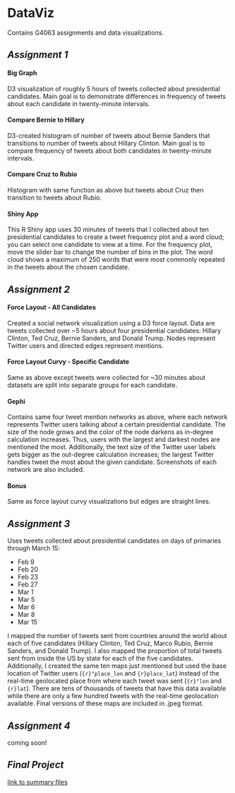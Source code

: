 # DataViz
Contains G4063 assignments and data visualizations.

## *Assignment 1*

#### Big Graph
D3 visualization of roughly 5 hours of tweets collected about presidential candidates. Main goal is to demonstrate differences in frequency of tweets about each candidate in twenty-minute intervals.

#### Compare Bernie to Hillary
D3-created histogram of number of tweets about Bernie Sanders that transitions to number of tweets about Hillary Clinton.  Main goal is to compare frequency of tweets about both candidates in twenty-minute intervals.

#### Compare Cruz to Rubio
Histogram with same function as above but tweets about Cruz then transition to tweets about Rubio.

#### Shiny App
This R Shiny app uses 30 minutes of tweets that I collected about ten presidential candidates to create a tweet frequency plot and a word cloud; you can select one candidate to view at a time.  For the frequency plot, move the slider bar to change the number of bins in the plot. The word cloud shows a maximum of 250 words that were most commonly repeated in the tweets about the chosen candidate. 

## *Assignment 2*

#### Force Layout - All Candidates
Created a social network visualization using a  D3 force layout. Data are tweets collected over ~5 hours about four presidential candidates: Hillary Clinton, Ted Cruz, Bernie Sanders, and Donald Trump. Nodes represent Twitter users and directed edges represent mentions.

#### Force Layout Curvy - Specific Candidate
Same as above except tweets were collected for ~30 minutes about datasets are split into separate groups for each candidate.

#### Gephi
Contains same four tweet mention networks as above, where each network represents Twitter users talking about a certain presidential candidate. The size of the node grows and the color of the node darkens as in-degree calculation increases.  Thus, users with the largest and darkest nodes are mentioned the most.  Additionally, the text size of the Twitter user labels gets bigger as the out-degree calculation increases; the largest Twitter handles tweet the most about the given candidate.  Screenshots of each network are also included.

#### Bonus
Same as force layout curvy visualizations but edges are straight lines.


## *Assignment 3*

Uses tweets collected about presidential candidates on days of primaries through March 15:
* Feb 9
* Feb 20
* Feb 23
* Feb 27
* Mar 1
* Mar 5
* Mar 6
* Mar 8
* Mar 15

I mapped the number of tweets sent from countries around the world about each of five candidates (Hillary Clinton, Ted Cruz, Marco Rubio, Bernie Sanders, and Donald Trump).  I also mapped the proportion of total tweets sent from inside the US by state for each of the five candidates. Additionally, I created the same ten maps just mentioned but used the base location of Twitter users (```{r}"place_lon``` and ```{r}place_lat```) instead of the real-time geolocated place from where each tweet was sent (```{r}"lon``` and ```{r}lat```).  There are tens of thousands of tweets that have this data available while there are only a few hundred tweets with the real-time geolocation available. Final versions of these maps are included in .jpeg format.

## *Assignment 4*

coming soon!

## *Final Project* ##

[link to summary files](http://ec2-54-172-89-178.compute-1.amazonaws.com/summaries_csv)
